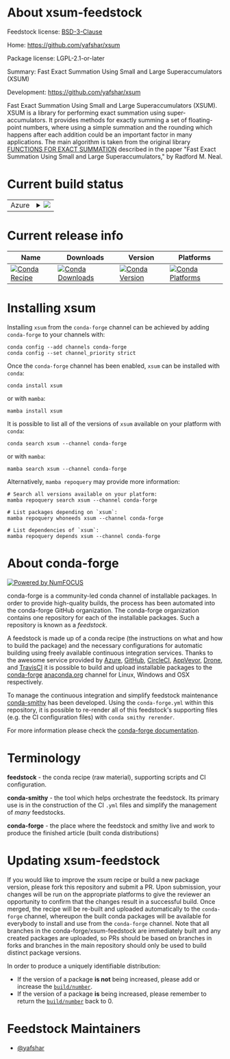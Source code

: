 About xsum-feedstock
====================

Feedstock license: [BSD-3-Clause](https://github.com/conda-forge/xsum-feedstock/blob/main/LICENSE.txt)

Home: https://github.com/yafshar/xsum

Package license: LGPL-2.1-or-later

Summary: Fast Exact Summation Using Small and Large Superaccumulators (XSUM)

Development: https://github.com/yafshar/xsum

Fast Exact Summation Using Small and Large Superaccumulators (XSUM).
XSUM is a library for performing exact summation using super-accumulators.
It provides methods for exactly summing a set of floating-point numbers,
where using a simple summation and the rounding which happens after each
addition could be an important factor in many applications.
The main algorithm is taken from the original library
[FUNCTIONS FOR EXACT SUMMATION](https://gitlab.com/radfordneal/xsum)
described in the paper
"Fast Exact Summation Using Small and Large Superaccumulators," by Radford
M. Neal.


Current build status
====================


<table>
    
  <tr>
    <td>Azure</td>
    <td>
      <details>
        <summary>
          <a href="https://dev.azure.com/conda-forge/feedstock-builds/_build/latest?definitionId=10728&branchName=main">
            <img src="https://dev.azure.com/conda-forge/feedstock-builds/_apis/build/status/xsum-feedstock?branchName=main">
          </a>
        </summary>
        <table>
          <thead><tr><th>Variant</th><th>Status</th></tr></thead>
          <tbody><tr>
              <td>linux_64_python3.10.____cpython</td>
              <td>
                <a href="https://dev.azure.com/conda-forge/feedstock-builds/_build/latest?definitionId=10728&branchName=main">
                  <img src="https://dev.azure.com/conda-forge/feedstock-builds/_apis/build/status/xsum-feedstock?branchName=main&jobName=linux&configuration=linux%20linux_64_python3.10.____cpython" alt="variant">
                </a>
              </td>
            </tr><tr>
              <td>linux_64_python3.11.____cpython</td>
              <td>
                <a href="https://dev.azure.com/conda-forge/feedstock-builds/_build/latest?definitionId=10728&branchName=main">
                  <img src="https://dev.azure.com/conda-forge/feedstock-builds/_apis/build/status/xsum-feedstock?branchName=main&jobName=linux&configuration=linux%20linux_64_python3.11.____cpython" alt="variant">
                </a>
              </td>
            </tr><tr>
              <td>linux_64_python3.12.____cpython</td>
              <td>
                <a href="https://dev.azure.com/conda-forge/feedstock-builds/_build/latest?definitionId=10728&branchName=main">
                  <img src="https://dev.azure.com/conda-forge/feedstock-builds/_apis/build/status/xsum-feedstock?branchName=main&jobName=linux&configuration=linux%20linux_64_python3.12.____cpython" alt="variant">
                </a>
              </td>
            </tr><tr>
              <td>linux_64_python3.13.____cp313</td>
              <td>
                <a href="https://dev.azure.com/conda-forge/feedstock-builds/_build/latest?definitionId=10728&branchName=main">
                  <img src="https://dev.azure.com/conda-forge/feedstock-builds/_apis/build/status/xsum-feedstock?branchName=main&jobName=linux&configuration=linux%20linux_64_python3.13.____cp313" alt="variant">
                </a>
              </td>
            </tr><tr>
              <td>linux_64_python3.9.____cpython</td>
              <td>
                <a href="https://dev.azure.com/conda-forge/feedstock-builds/_build/latest?definitionId=10728&branchName=main">
                  <img src="https://dev.azure.com/conda-forge/feedstock-builds/_apis/build/status/xsum-feedstock?branchName=main&jobName=linux&configuration=linux%20linux_64_python3.9.____cpython" alt="variant">
                </a>
              </td>
            </tr><tr>
              <td>osx_64_python3.10.____cpython</td>
              <td>
                <a href="https://dev.azure.com/conda-forge/feedstock-builds/_build/latest?definitionId=10728&branchName=main">
                  <img src="https://dev.azure.com/conda-forge/feedstock-builds/_apis/build/status/xsum-feedstock?branchName=main&jobName=osx&configuration=osx%20osx_64_python3.10.____cpython" alt="variant">
                </a>
              </td>
            </tr><tr>
              <td>osx_64_python3.11.____cpython</td>
              <td>
                <a href="https://dev.azure.com/conda-forge/feedstock-builds/_build/latest?definitionId=10728&branchName=main">
                  <img src="https://dev.azure.com/conda-forge/feedstock-builds/_apis/build/status/xsum-feedstock?branchName=main&jobName=osx&configuration=osx%20osx_64_python3.11.____cpython" alt="variant">
                </a>
              </td>
            </tr><tr>
              <td>osx_64_python3.12.____cpython</td>
              <td>
                <a href="https://dev.azure.com/conda-forge/feedstock-builds/_build/latest?definitionId=10728&branchName=main">
                  <img src="https://dev.azure.com/conda-forge/feedstock-builds/_apis/build/status/xsum-feedstock?branchName=main&jobName=osx&configuration=osx%20osx_64_python3.12.____cpython" alt="variant">
                </a>
              </td>
            </tr><tr>
              <td>osx_64_python3.13.____cp313</td>
              <td>
                <a href="https://dev.azure.com/conda-forge/feedstock-builds/_build/latest?definitionId=10728&branchName=main">
                  <img src="https://dev.azure.com/conda-forge/feedstock-builds/_apis/build/status/xsum-feedstock?branchName=main&jobName=osx&configuration=osx%20osx_64_python3.13.____cp313" alt="variant">
                </a>
              </td>
            </tr><tr>
              <td>osx_64_python3.9.____cpython</td>
              <td>
                <a href="https://dev.azure.com/conda-forge/feedstock-builds/_build/latest?definitionId=10728&branchName=main">
                  <img src="https://dev.azure.com/conda-forge/feedstock-builds/_apis/build/status/xsum-feedstock?branchName=main&jobName=osx&configuration=osx%20osx_64_python3.9.____cpython" alt="variant">
                </a>
              </td>
            </tr><tr>
              <td>win_64_python3.10.____cpython</td>
              <td>
                <a href="https://dev.azure.com/conda-forge/feedstock-builds/_build/latest?definitionId=10728&branchName=main">
                  <img src="https://dev.azure.com/conda-forge/feedstock-builds/_apis/build/status/xsum-feedstock?branchName=main&jobName=win&configuration=win%20win_64_python3.10.____cpython" alt="variant">
                </a>
              </td>
            </tr><tr>
              <td>win_64_python3.11.____cpython</td>
              <td>
                <a href="https://dev.azure.com/conda-forge/feedstock-builds/_build/latest?definitionId=10728&branchName=main">
                  <img src="https://dev.azure.com/conda-forge/feedstock-builds/_apis/build/status/xsum-feedstock?branchName=main&jobName=win&configuration=win%20win_64_python3.11.____cpython" alt="variant">
                </a>
              </td>
            </tr><tr>
              <td>win_64_python3.12.____cpython</td>
              <td>
                <a href="https://dev.azure.com/conda-forge/feedstock-builds/_build/latest?definitionId=10728&branchName=main">
                  <img src="https://dev.azure.com/conda-forge/feedstock-builds/_apis/build/status/xsum-feedstock?branchName=main&jobName=win&configuration=win%20win_64_python3.12.____cpython" alt="variant">
                </a>
              </td>
            </tr><tr>
              <td>win_64_python3.13.____cp313</td>
              <td>
                <a href="https://dev.azure.com/conda-forge/feedstock-builds/_build/latest?definitionId=10728&branchName=main">
                  <img src="https://dev.azure.com/conda-forge/feedstock-builds/_apis/build/status/xsum-feedstock?branchName=main&jobName=win&configuration=win%20win_64_python3.13.____cp313" alt="variant">
                </a>
              </td>
            </tr><tr>
              <td>win_64_python3.9.____cpython</td>
              <td>
                <a href="https://dev.azure.com/conda-forge/feedstock-builds/_build/latest?definitionId=10728&branchName=main">
                  <img src="https://dev.azure.com/conda-forge/feedstock-builds/_apis/build/status/xsum-feedstock?branchName=main&jobName=win&configuration=win%20win_64_python3.9.____cpython" alt="variant">
                </a>
              </td>
            </tr>
          </tbody>
        </table>
      </details>
    </td>
  </tr>
</table>

Current release info
====================

| Name | Downloads | Version | Platforms |
| --- | --- | --- | --- |
| [![Conda Recipe](https://img.shields.io/badge/recipe-xsum-green.svg)](https://anaconda.org/conda-forge/xsum) | [![Conda Downloads](https://img.shields.io/conda/dn/conda-forge/xsum.svg)](https://anaconda.org/conda-forge/xsum) | [![Conda Version](https://img.shields.io/conda/vn/conda-forge/xsum.svg)](https://anaconda.org/conda-forge/xsum) | [![Conda Platforms](https://img.shields.io/conda/pn/conda-forge/xsum.svg)](https://anaconda.org/conda-forge/xsum) |

Installing xsum
===============

Installing `xsum` from the `conda-forge` channel can be achieved by adding `conda-forge` to your channels with:

```
conda config --add channels conda-forge
conda config --set channel_priority strict
```

Once the `conda-forge` channel has been enabled, `xsum` can be installed with `conda`:

```
conda install xsum
```

or with `mamba`:

```
mamba install xsum
```

It is possible to list all of the versions of `xsum` available on your platform with `conda`:

```
conda search xsum --channel conda-forge
```

or with `mamba`:

```
mamba search xsum --channel conda-forge
```

Alternatively, `mamba repoquery` may provide more information:

```
# Search all versions available on your platform:
mamba repoquery search xsum --channel conda-forge

# List packages depending on `xsum`:
mamba repoquery whoneeds xsum --channel conda-forge

# List dependencies of `xsum`:
mamba repoquery depends xsum --channel conda-forge
```


About conda-forge
=================

[![Powered by
NumFOCUS](https://img.shields.io/badge/powered%20by-NumFOCUS-orange.svg?style=flat&colorA=E1523D&colorB=007D8A)](https://numfocus.org)

conda-forge is a community-led conda channel of installable packages.
In order to provide high-quality builds, the process has been automated into the
conda-forge GitHub organization. The conda-forge organization contains one repository
for each of the installable packages. Such a repository is known as a *feedstock*.

A feedstock is made up of a conda recipe (the instructions on what and how to build
the package) and the necessary configurations for automatic building using freely
available continuous integration services. Thanks to the awesome service provided by
[Azure](https://azure.microsoft.com/en-us/services/devops/), [GitHub](https://github.com/),
[CircleCI](https://circleci.com/), [AppVeyor](https://www.appveyor.com/),
[Drone](https://cloud.drone.io/welcome), and [TravisCI](https://travis-ci.com/)
it is possible to build and upload installable packages to the
[conda-forge](https://anaconda.org/conda-forge) [anaconda.org](https://anaconda.org/)
channel for Linux, Windows and OSX respectively.

To manage the continuous integration and simplify feedstock maintenance
[conda-smithy](https://github.com/conda-forge/conda-smithy) has been developed.
Using the ``conda-forge.yml`` within this repository, it is possible to re-render all of
this feedstock's supporting files (e.g. the CI configuration files) with ``conda smithy rerender``.

For more information please check the [conda-forge documentation](https://conda-forge.org/docs/).

Terminology
===========

**feedstock** - the conda recipe (raw material), supporting scripts and CI configuration.

**conda-smithy** - the tool which helps orchestrate the feedstock.
                   Its primary use is in the construction of the CI ``.yml`` files
                   and simplify the management of *many* feedstocks.

**conda-forge** - the place where the feedstock and smithy live and work to
                  produce the finished article (built conda distributions)


Updating xsum-feedstock
=======================

If you would like to improve the xsum recipe or build a new
package version, please fork this repository and submit a PR. Upon submission,
your changes will be run on the appropriate platforms to give the reviewer an
opportunity to confirm that the changes result in a successful build. Once
merged, the recipe will be re-built and uploaded automatically to the
`conda-forge` channel, whereupon the built conda packages will be available for
everybody to install and use from the `conda-forge` channel.
Note that all branches in the conda-forge/xsum-feedstock are
immediately built and any created packages are uploaded, so PRs should be based
on branches in forks and branches in the main repository should only be used to
build distinct package versions.

In order to produce a uniquely identifiable distribution:
 * If the version of a package **is not** being increased, please add or increase
   the [``build/number``](https://docs.conda.io/projects/conda-build/en/latest/resources/define-metadata.html#build-number-and-string).
 * If the version of a package **is** being increased, please remember to return
   the [``build/number``](https://docs.conda.io/projects/conda-build/en/latest/resources/define-metadata.html#build-number-and-string)
   back to 0.

Feedstock Maintainers
=====================

* [@yafshar](https://github.com/yafshar/)

